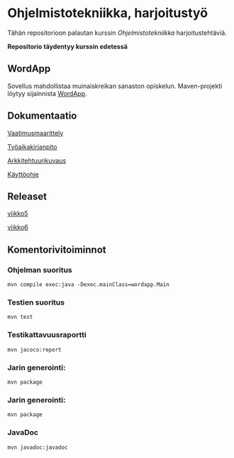 # Ohjelmistotekniikka, harjoitustyö

Tähän repositorioon palautan kurssin *Ohjelmistotekniikka* harjoitustehtäviä.

**Repositorio täydentyy kurssin edetessä**

## WordApp

Sovellus mahdollistaa muinaiskreikan sanaston opiskelun. Maven-projekti löytyy sijainnista [WordApp](https://github.com/jobpurho/ot-harjoitustyo/tree/master/WordApp).

## Dokumentaatio

[Vaatimusmaarittely](https://github.com/jobpurho/ot-harjoitustyo/tree/master/dokumentointi/vaatimusmaarittely.md)

[Työaikakirjanpito](https://github.com/jobpurho/ot-harjoitustyo/tree/master/dokumentointi/tuntikirjanpito.md)

[Arkkitehtuurikuvaus](https://github.com/jobpurho/ot-harjoitustyo/tree/master/dokumentointi/arkkitehtuuri.md)

[Käyttöohje](https://github.com/jobpurho/ot-harjoitustyo/tree/master/dokumentointi/kayttoohje.md)

## Releaset

[viikko5](https://github.com/jobpurho/ot-harjoitustyo/releases/tag/viikko5)

[viikko6](https://github.com/jobpurho/ot-harjoitustyo/releases/tag/viikko6)

## Komentorivitoiminnot

### Ohjelman suoritus
```
mvn compile exec:java -Dexec.mainClass=wordapp.Main
```

### Testien suoritus
```
mvn test
```

### Testikattavuusraportti
```
mvn jacoco:report
```

### Jarin generointi:
```
mvn package
```

### Jarin generointi:
```
mvn package
```

### JavaDoc
```
mvn javadoc:javadoc
```